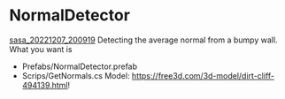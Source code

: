 # NormalDetector
[sasa_20221207_200919](https://user-images.githubusercontent.com/101827492/206166446-f3ba6286-c280-4447-86f4-c6ed0cb75036.gif)
Detecting the average normal from a bumpy wall.
What you want is
* Prefabs/NormalDetector.prefab
* Scrips/GetNormals.cs
Model: https://free3d.com/3d-model/dirt-cliff-494139.html!
